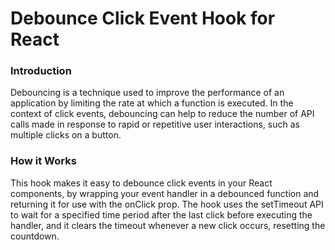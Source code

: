 # Debounce Click Event Hook for React

### Introduction

Debouncing is a technique used to improve the performance of an application by limiting the rate at which a function is executed. In the context of click events, debouncing can help to reduce the number of API calls made in response to rapid or repetitive user interactions, such as multiple clicks on a button.

### How it Works

This hook makes it easy to debounce click events in your React components, by wrapping your event handler in a debounced function and returning it for use with the onClick prop. The hook uses the setTimeout API to wait for a specified time period after the last click before executing the handler, and it clears the timeout whenever a new click occurs, resetting the countdown.
